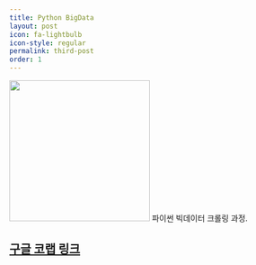 ```yaml
---
title: Python BigData
layout: post
icon: fa-lightbulb
icon-style: regular
permalink: third-post
order: 1
---
```


<p><span class="image left"><img src="{{ 'assets/images/Python_logo.jpg' | relative_url }}" alt="" style="width: 250px;"/></span>
파이썬 빅데이터 크롤링 과정.</p>
<h2><a href="https://colab.research.google.com/drive/1A_cmUjlZcqWvtiVdM9t3hMbtgAM-ereP?usp=sharing">구글 코랩 링크</a>